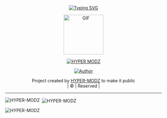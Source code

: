 ## <!-- Typing SVG -->
<p align="center">
    <a href="https://github.com/HYPER-MODZ">
        <img
        src="https://readme-typing-svg.herokuapp.com/?size=30&width=800&lines=Welcome+To+Hyper+Mod+Profile."
            alt="Typing SVG"
        />
    </a>
</p>
<div align="center">
  <p align="center">
<img src="https://media.giphy.com/media/Uhl43Qa5QbhKglX8DX/giphy.gif" alt="GIF" width="128" height="128"/>
</p>
 <p align="center">
<a href="#"><img title="HYPER MODZ" src="https://img.shields.io/badge/HYPER%20MOD-red?colorA=%23ff0000&colorB=%23017e40&style=for-the-badge"></a>
</p>
  <p align="center">
<a href="https://github.com/HYPER-MODZ"><img title="Author" src="https://img.shields.io/badge/Author-HYPER-MODZ/JulieMwol?color=blue&style=for-the-badge&logo=whatsapp"></a>
</p>
</div>
<p align="center">
Project created by <a href="https://github.com/HYPER-MODZ">HYPER-MODZ</a> to make it public
    <br>
       | © |
        Reserved |
    <br> 
</p>

----
<p align="center">
<p><img align="left" src="https://github-readme-stats.vercel.app/api/top-langs?username=HYPER-MODZ&show_icons=true&theme=dark&locale=en&layout=compact" alt="HYPER-MODZ" /></p>

<p>&nbsp;<img align="center" src="https://github-readme-stats.vercel.app/api?username=HYPER-MODZ&show_icons=true&theme=dark&locale=en" alt="HYPER-MODZ" /></p>

<p><img align="center" src="https://github-readme-streak-stats.herokuapp.com/?user=HYPER-MODZ&theme=dark" alt="HYPER-MODZ" /></p>
</p>
 
